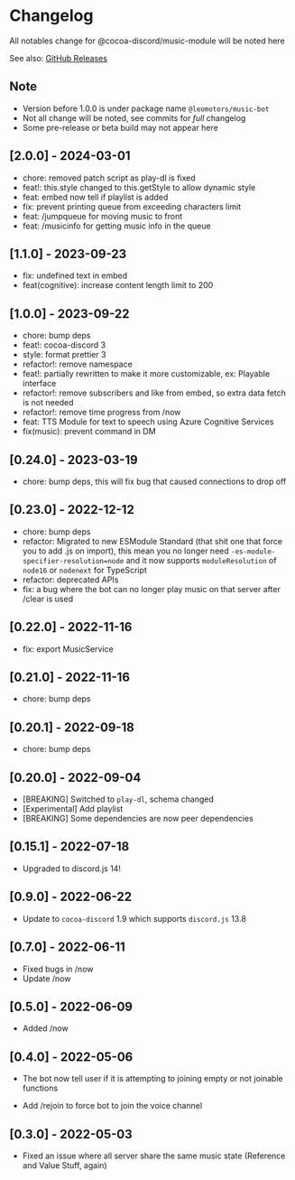 # Changelog

All notables change for @cocoa-discord/music-module will be noted here

See also: [GitHub Releases](https://github.com/leomotors/cocoa-discord/releases)

## Note

- Version before 1.0.0 is under package name `@leomotors/music-bot`
- Not all change will be noted, see commits for _full_ changelog
- Some pre-release or beta build may not appear here

## [2.0.0] - 2024-03-01

- chore: removed patch script as play-dl is fixed
- feat!: this.style changed to this.getStyle to allow dynamic style
- feat: embed now tell if playlist is added
- fix: prevent printing queue from exceeding characters limit
- feat: /jumpqueue for moving music to front
- feat: /musicinfo for getting music info in the queue

## [1.1.0] - 2023-09-23

- fix: undefined text in embed
- feat(cognitive): increase content length limit to 200

## [1.0.0] - 2023-09-22

- chore: bump deps
- feat!: cocoa-discord 3
- style: format prettier 3
- refactor!: remove namespace
- feat!: partially rewritten to make it more customizable, ex: Playable interface
- refactor!: remove subscribers and like from embed, so extra data fetch is not needed
- refactor!: remove time progress from /now
- feat: TTS Module for text to speech using Azure Cognitive Services
- fix(music): prevent command in DM

## [0.24.0] - 2023-03-19

- chore: bump deps, this will fix bug that caused connections to drop off

## [0.23.0] - 2022-12-12

- chore: bump deps
- refactor: Migrated to new ESModule Standard (that shit one that force you to add .js on import),
  this mean you no longer need `-es-module-specifier-resolution=node`
  and it now supports `moduleResolution` of `node16` or `nodenext` for TypeScript
- refactor: deprecated APIs
- fix: a bug where the bot can no longer play music on that server after /clear is used

## [0.22.0] - 2022-11-16

- fix: export MusicService

## [0.21.0] - 2022-11-16

- chore: bump deps

## [0.20.1] - 2022-09-18

- chore: bump deps

## [0.20.0] - 2022-09-04

- [BREAKING] Switched to `play-dl`, schema changed
- [Experimental] Add playlist
- [BREAKING] Some dependencies are now peer dependencies

## [0.15.1] - 2022-07-18

- Upgraded to discord.js 14!

## [0.9.0] - 2022-06-22

- Update to `cocoa-discord` 1.9 which supports `discord.js` 13.8

## [0.7.0] - 2022-06-11

- Fixed bugs in /now
- Update /now

## [0.5.0] - 2022-06-09

- Added /now

## [0.4.0] - 2022-05-06

- The bot now tell user if it is attempting to joining empty or not joinable functions

- Add /rejoin to force bot to join the voice channel

## [0.3.0] - 2022-05-03

- Fixed an issue where all server share the same music state (Reference and Value Stuff, again)

